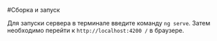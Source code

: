 #Сборка и запуск

Для запуски сервера в терминале введите команду `ng serve`.
Затем необходимо перейти к `http://localhost:4200 /` в браузере.
